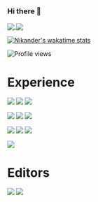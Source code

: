 ### Hi there 👋
<a href="https://github.com/nikander100/github-readme-stats">
  <img align="center" src="https://github-readme-stats.vercel.app/api?username=nikander100&count_private=true&theme=midnight-purple" />
</a>
<a href="https://github.com/nikander100/github-readme-stats">
  <img align="center" src="https://github-readme-stats.vercel.app/api/top-langs/?username=nikander100&count_private=true&theme=midnight-purple&layout=compact" />
</a>

[![Nikander's wakatime stats](https://github-readme-stats.vercel.app/api/wakatime?username=nikander100&theme=midnight-purple)](https://github.com/nikander100/github-readme-stats)

![Profile views](https://shields-io-visitor-counter.herokuapp.com/badge?page=octocat.Spoon-Knife&labelColor=000000&label=Profile_Views&logo=GitHub&logoColor=white&color=843dd7&style=for-the-badge)

# Experience
![](https://img.shields.io/badge/OS-Windows-informational?style=for-the-badge&labelColor=000000&logo=Windows&logoColor=white&color=843dd7)
![](https://img.shields.io/badge/OS-Linux-informational?style=for-the-badge&labelColor=000000&logo=Linux&logoColor=white&color=843dd7)
![](https://img.shields.io/badge/OS-MacOS-informational?style=for-the-badge&labelColor=000000&logo=Apple&logoColor=white&color=843dd7)

![](https://img.shields.io/badge/Language-C-informational?style=for-the-badge&labelColor=000000&logo=C&logoColor=white&color=843dd7)
![](https://img.shields.io/badge/Language-C++-informational?style=for-the-badge&labelColor=000000&logo=C++&logoColor=white&color=843dd7)
![](https://img.shields.io/badge/Language-Git-informational?style=for-the-badge&labelColor=000000&logo=Git&logoColor=white&color=843dd7)

![](https://img.shields.io/badge/Language-Html-informational?style=for-the-badge&labelColor=000000&logo=HTML5&logoColor=white&color=843dd7)
![](https://img.shields.io/badge/Language-Css-informational?style=for-the-badge&labelColor=000000&logo=CSS3&logoColor=white&color=843dd7)
![](https://img.shields.io/badge/Language-JavaScript-informational?style=for-the-badge&labelColor=000000&logo=JavaScript&logoColor=white&color=843dd7)

![](https://img.shields.io/badge/Language-Python-informational?style=for-the-badge&labelColor=000000&logo=Python&logoColor=white&color=843dd7)

# Editors
![](https://img.shields.io/badge/IDE-VSCode-informational?style=for-the-badge&labelColor=000000&logo=visual-studio-code&logoColor=white&color=843dd7)
![](https://img.shields.io/badge/IDE-Atom-informational?style=for-the-badge&labelColor=000000&logo=Atom&logoColor=white&color=843dd7)
</a>

<!--
**nikander100/nikander100** is a ✨ _special_ ✨ repository because its `README.md` (this file) appears on your GitHub profile.

Here are some ideas to get you started:

- 🔭 I’m currently working on ...
- 🌱 I’m currently learning ...
- 👯 I’m looking to collaborate on ...
- 🤔 I’m looking for help with ...
- 💬 Ask me about ...
- 📫 How to reach me: ...
- 😄 Pronouns: ...
- ⚡ Fun fact: ...
-->
